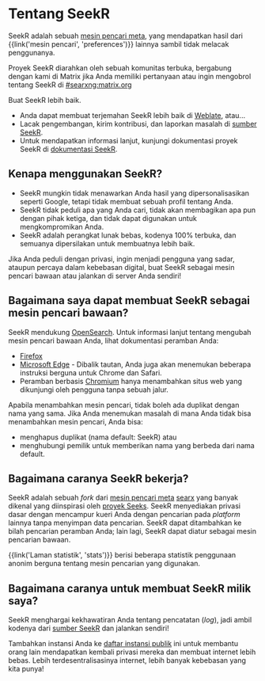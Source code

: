 # Tentang SeekR

SeekR adalah sebuah [mesin pencari meta], yang mendapatkan hasil dari
{{link('mesin pencari', 'preferences')}} lainnya sambil tidak melacak
penggunanya.

Proyek SeekR diarahkan oleh sebuah komunitas terbuka, bergabung dengan kami di
Matrix jika Anda memiliki pertanyaan atau ingin mengobrol tentang SeekR di
[#searxng:matrix.org]

Buat SeekR lebih baik.

- Anda dapat membuat terjemahan SeekR lebih baik di [Weblate], atau...
- Lacak pengembangan, kirim kontribusi, dan laporkan masalah di [sumber
  SeekR].
- Untuk mendapatkan informasi lanjut, kunjungi dokumentasi proyek SeekR di
  [dokumentasi SeekR].

## Kenapa menggunakan SeekR?

- SeekR mungkin tidak menawarkan Anda hasil yang dipersonalisasikan seperti
  Google, tetapi tidak membuat sebuah profil tentang Anda.
- SeekR tidak peduli apa yang Anda cari, tidak akan membagikan apa pun dengan
  pihak ketiga, dan tidak dapat digunakan untuk mengkompromikan Anda.
- SeekR adalah perangkat lunak bebas, kodenya 100% terbuka, dan semuanya
  dipersilakan untuk membuatnya lebih baik.

Jika Anda peduli dengan privasi, ingin menjadi pengguna yang sadar, ataupun
percaya dalam kebebasan digital, buat SeekR sebagai mesin pencari bawaan atau
jalankan di server Anda sendiri!

## Bagaimana saya dapat membuat SeekR sebagai mesin pencari bawaan?

SeekR mendukung [OpenSearch].  Untuk informasi lanjut tentang mengubah mesin
pencari bawaan Anda, lihat dokumentasi peramban Anda:

- [Firefox]
- [Microsoft Edge] - Dibalik tautan, Anda juga akan menemukan beberapa instruksi
  berguna untuk Chrome dan Safari.
- Peramban berbasis [Chromium] hanya menambahkan situs web yang dikunjungi oleh
  pengguna tanpa sebuah jalur.

Apabila menambahkan mesin pencari, tidak boleh ada duplikat dengan nama yang
sama.  Jika Anda menemukan masalah di mana Anda tidak bisa menambahkan mesin
pencari, Anda bisa:

- menghapus duplikat (nama default: SeekR) atau
- menghubungi pemilik untuk memberikan nama yang berbeda dari nama default.

## Bagaimana caranya SeekR bekerja?

SeekR adalah sebuah *fork* dari [mesin pencari meta] [searx] yang banyak
dikenal yang diinspirasi oleh [proyek Seeks].  SeekR menyediakan privasi dasar
dengan mencampur kueri Anda dengan pencarian pada *platform* lainnya tanpa
menyimpan data pencarian.  SeekR dapat ditambahkan ke bilah pencarian peramban
Anda; lain lagi, SeekR dapat diatur sebagai mesin pencarian bawaan.

{{link('Laman statistik', 'stats')}} berisi beberapa statistik penggunaan anonim
berguna tentang mesin pencarian yang digunakan.

## Bagaimana caranya untuk membuat SeekR milik saya?

SeekR menghargai kekhawatiran Anda tentang pencatatan (*log*), jadi ambil
kodenya dari [sumber SeekR] dan jalankan sendiri!

Tambahkan instansi Anda ke [daftar instansi
publik]({{get_setting('brand.public_instances')}}) ini untuk membantu orang lain
mendapatkan kembali privasi mereka dan membuat internet lebih bebas.  Lebih
terdesentralisasinya internet, lebih banyak kebebasan yang kita punya!


[sumber SeekR]: {{GIT_URL}}
[#searxng:matrix.org]: https://matrix.to/#/#searxng:matrix.org
[dokumentasi SeekR]: {{get_setting('brand.docs_url')}}
[searx]: https://github.com/searx/searx
[mesin pencari meta]: https://id.wikipedia.org/wiki/Mesin_pencari_web#Mesin_Pencari_dan_Mesin_Pencari-meta
[Weblate]: https://translate.codeberg.org/projects/searxng/
[proyek Seeks]: https://beniz.github.io/seeks/
[OpenSearch]: https://github.com/dewitt/opensearch/blob/master/opensearch-1-1-draft-6.md
[Firefox]: https://support.mozilla.org/id/kb/add-or-remove-search-engine-firefox
[Microsoft Edge]: https://support.microsoft.com/id-id/microsoft-edge/ubah-mesin-pencarian-default-anda-f863c519-5994-a8ed-6859-00fbc123b782
[Chromium]: https://www.chromium.org/tab-to-search
